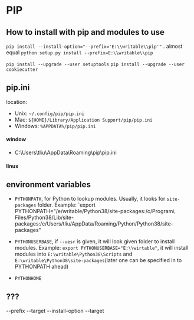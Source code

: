 # PIP

## How to install with pip and modules to use

`pip install --install-option="--prefix='E:\\writable\\pip'"` .
almost equal
`python setup.py install --prefix=E:\\writable\\pip`

`pip install --upgrade --user setuptools`
`pip install --upgrade --user cookiecutter`

## pip.ini

location:

- Unix: `~/.config/pip/pip.ini`
- Mac: `${HOME}/Library/Application Support/pip/pip.ini`
- Windows: `%APPDATA%/pip/pip.ini`

#### window

- C:\Users\tliu\AppData\Roaming\pip\pip.ini

#### linux

## environment variables

- `PYTHONPATH`, for Python to lookup modules. Usually, it looks for `site-packages` folder.
Example: `export PYTHONPATH="/e/writable/Python38/site-packages:/c/Program\ Files/Python38/Lib/site-packages:/c/Users/tliu/AppData/Roaming/Python/Python38/site-packages"

- `PYTHONUSERBASE`, if `--uesr` is given, it will look given folder to install modules.
Example: `export PYTHONUSERBASE="E:\\wirtable"`, it will install modules into `E:\writable\Python38\Scripts` and `E:\writable\Python38\site-packages`(later one can be specified in to PYTHONPATH ahead)

- `PYTHONHOME`

## ???

--prefix
--target
--install-option
--target

